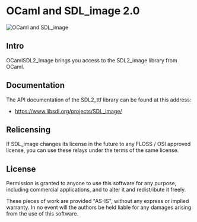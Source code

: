 # OCaml and SDL_image 2.0

![OCaml and SDL_image](
http://openclipart.org/image/250px/svg_to_png/1325/four-leaf-clover.png)

## Intro

OCamlSDL2_Image brings you access to the SDL2_image library from OCaml.

## Documentation

The API documentation of the SDL2_ttf library can be found at this address:  
- https://www.libsdl.org/projects/SDL_image/

## Relicensing

If SDL_image changes its license in the future to any
FLOSS / OSI approved license, you can use these
relays under the terms of the same license.

## License

Permission is granted to anyone to use this software
for any purpose, including commercial applications,
and to alter it and redistribute it freely.

These pieces of work are provided "AS-IS", without any express
or implied warranty.
In no event will the authors be held liable for any
damages arising from the use of this software.

